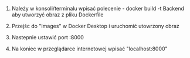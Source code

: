 1. Należy w konsoli/terminalu wpisać polecenie - docker build -t Backend
aby utworzyć obraz z pliku Dockerfile

2. Przejśc do "Images" w Docker Desktop i uruchomić utowrzony obraz

3. Nastepnie ustawić port :8000 

4. Na koniec w przeglądarce internetowej wpisać "localhost:8000"


